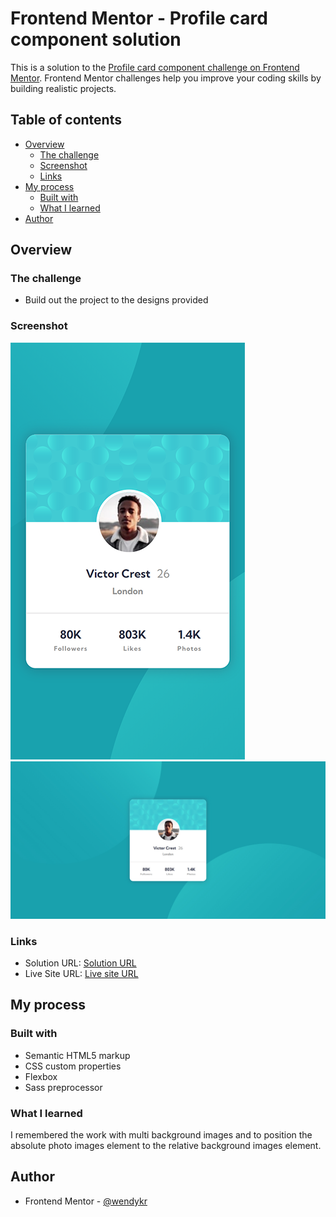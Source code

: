 # Frontend Mentor - Profile card component solution

This is a solution to the [Profile card component challenge on Frontend Mentor](https://www.frontendmentor.io/challenges/profile-card-component-cfArpWshJ). Frontend Mentor challenges help you improve your coding skills by building realistic projects. 

## Table of contents

- [Overview](#overview)
  - [The challenge](#the-challenge)
  - [Screenshot](#screenshot)
  - [Links](#links)
- [My process](#my-process)
  - [Built with](#built-with)
  - [What I learned](#what-i-learned)
- [Author](#author)

## Overview

### The challenge

- Build out the project to the designs provided

### Screenshot

![mobile solution](./design/mobile-screenshot.jpg)
![desktop solution ](./design/desktop-screenshot.jpg)

### Links

- Solution URL: [Solution URL](https://github.com/wendykr/profile-card-component)
- Live Site URL: [Live site URL](https://wendykr.github.io/profile-card-component/)

## My process

### Built with

- Semantic HTML5 markup
- CSS custom properties
- Flexbox
- Sass preprocessor

### What I learned

I remembered the work with multi background images and to position the absolute photo images element to the relative background images element.

## Author

- Frontend Mentor - [@wendykr](https://www.frontendmentor.io/profile/wendykr)
